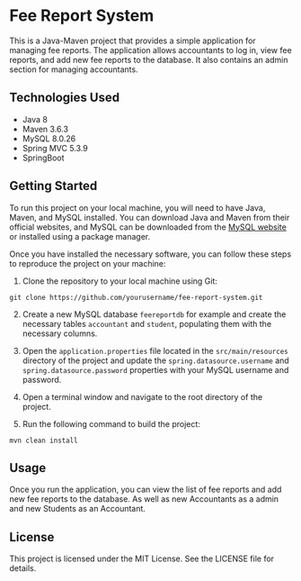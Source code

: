 # Fee Report System

This is a Java-Maven project that provides a simple application for managing fee reports. The application allows accountants to log in, view fee reports, and add new fee reports to the database. It also contains an admin section for managing accountants.

## Technologies Used

- Java 8
- Maven 3.6.3
- MySQL 8.0.26
- Spring MVC 5.3.9
- SpringBoot

## Getting Started

To run this project on your local machine, you will need to have Java, Maven, and MySQL installed. You can download Java and Maven from their official websites, and MySQL can be downloaded from the [MySQL website](https://www.mysql.com/downloads/) or installed using a package manager.

Once you have installed the necessary software, you can follow these steps to reproduce the project on your machine:

1. Clone the repository to your local machine using Git:

```
git clone https://github.com/yourusername/fee-report-system.git
```

2. Create a new MySQL database `feereportdb` for example and create the necessary tables `accountant` and `student`, populating them with the necessary columns.

3. Open the `application.properties` file located in the `src/main/resources` directory of the project and update the `spring.datasource.username` and `spring.datasource.password` properties with your MySQL username and password.

4. Open a terminal window and navigate to the root directory of the project.

5. Run the following command to build the project:

```
mvn clean install
```

## Usage

Once you run the application, you can view the list of fee reports and add new fee reports to the database. As well as new Accountants as a admin and new Students as an Accountant.

## License

This project is licensed under the MIT License. See the LICENSE file for details.